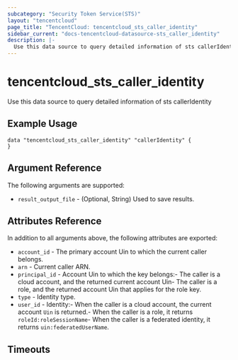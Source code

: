 ```yaml
---
subcategory: "Security Token Service(STS)"
layout: "tencentcloud"
page_title: "TencentCloud: tencentcloud_sts_caller_identity"
sidebar_current: "docs-tencentcloud-datasource-sts_caller_identity"
description: |-
  Use this data source to query detailed information of sts callerIdentity
---
```


# tencentcloud_sts_caller_identity

Use this data source to query detailed information of sts callerIdentity

## Example Usage

```hcl
data "tencentcloud_sts_caller_identity" "callerIdentity" {
}
```

## Argument Reference

The following arguments are supported:

* `result_output_file` - (Optional, String) Used to save results.

## Attributes Reference

In addition to all arguments above, the following attributes are exported:

* `account_id` - The primary account Uin to which the current caller belongs.
* `arn` - Current caller ARN.
* `principal_id` - Account Uin to which the key belongs:- The caller is a cloud account, and the returned current account Uin- The caller is a role, and the returned account Uin that applies for the role key.
* `type` - Identity type.
* `user_id` - Identity:- When the caller is a cloud account, the current account `Uin` is returned.- When the caller is a role, it returns `roleId:roleSessionName`- When the caller is a federated identity, it returns `uin:federatedUserName`.


## Timeouts

<no value>


